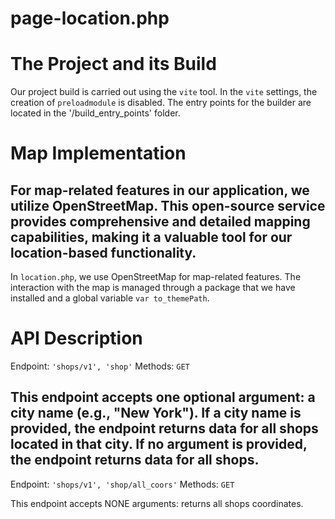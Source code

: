 # page-location.php





# The Project and its Build

Our project build is carried out using the `vite` tool. In the `vite` settings, the creation of `preloadmodule` is disabled. The entry points for the builder are located in the '/build_entry_points' folder.


# Map Implementation

For map-related features in our application, we utilize OpenStreetMap. This open-source service provides comprehensive and detailed mapping capabilities, making it a valuable tool for our location-based functionality.
---
In `location.php`, we use OpenStreetMap for map-related features. The interaction with the map is managed through a package that we have installed and a global variable `var to_themePath`.


# API Description

Endpoint: `'shops/v1', 'shop'`
Methods: `GET`

This endpoint accepts one optional argument: a city name (e.g., "New York"). If a city name is provided, the endpoint returns data for all shops located in that city. If no argument is provided, the endpoint returns data for all shops.
---
Endpoint: `'shops/v1', 'shop/all_coors'`
Methods: `GET`

This endpoint accepts NONE arguments: returns all shops coordinates.